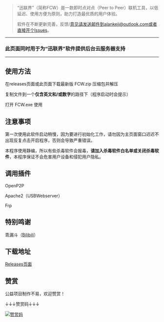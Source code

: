 > “迅联界”（简称FCW）是一款即时点对点（Peer to Peer）联机工具，以低延迟、使用方便为原则，助力打造最优质的用户体验。
>
>  软件在不断更新完善，反馈/意见请发送邮件到alankeji@outlook.com或者直接开个Issues。

---

### 此页面同时用于为“迅联界”软件提供后台云服务器支持

--- 
## 使用方法
在releases页面或此页面下载最新版 FCW.zip 压缩包并解压

复制文件到一个**仅含英文和/或数字**的路径下（程序启动时会提示）

打开 FCW.exe 使用

## 注意事项
第一次使用此软件启动稍慢，因为要进行初始化工作，请勿因为主页面窗口迟迟不出现反复点击开启程序，否则会导致严重错误。

本程序使用静编，所以有些杀毒软件会报毒，**请加入杀毒软件白名单或关闭杀毒软件**，本程序保证不会危害用户设备和侵犯用户隐私。

## 调用插件
OpenP2P

Apache2（USBWebserver）

Frp

## 特别鸣谢
乖漏斗（[Bilibili](https://space.bilibili.com/496960407)）

## 下载地址
[Releases页面](https://github.com/Alankeji/FCW/releases/latest)

## 赞赏
公益项目制作不易，欢迎赞赏！

↓↓↓赞赏码↓↓↓

[![赞赏妈](/FCW/赞赏.jpg "微信扫描赞赏")](https://alankeji.github.io)

